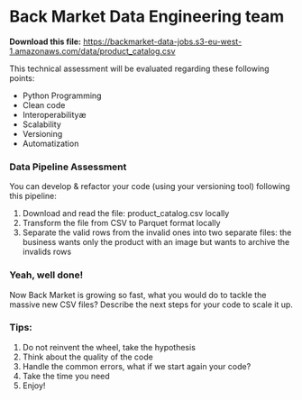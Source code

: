# Back Market Data Engineering team
**Download this file:** https://backmarket-data-jobs.s3-eu-west-1.amazonaws.com/data/product_catalog.csv

This technical assessment will be evaluated regarding these following points:
- Python Programming
- Clean code
- Interoperabilityæ
- Scalability
- Versioning
- Automatization

### Data Pipeline Assessment
You can develop & refactor your code (using your versioning tool) following this pipeline:
1. Download and read the file: product_catalog.csv locally
2. Transform the file from CSV to Parquet format locally
3. Separate the valid rows from the invalid ones into two separate files: the business wants only the product with an image but wants to archive the invalids rows 

### **Yeah, well done!**

Now Back Market is growing so fast, what you would do to tackle the massive new CSV files?
Describe the next steps for your code to scale it up.

### **Tips:**
1. Do not reinvent the wheel, take the hypothesis
2. Think about the quality of the code
3. Handle the common errors, what if we start again your code?
4. Take the time you need
5. Enjoy!